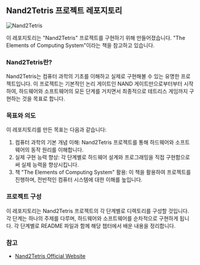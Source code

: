 ## Nand2Tetris 프로젝트 레포지토리

![Nand2Tetris](https://insightbookblog.files.wordpress.com/2023/04/ed919ceca780ec9e85ecb2b4.jpg?w=200)

이 레포지토리는 "Nand2Tetris" 프로젝트를 구현하기 위해 만들어졌습니다. "The Elements of Computing System"이라는 책을 참고하고 있습니다. 

### Nand2Tetris란?

Nand2Tetris는 컴퓨터 과학의 기초를 이해하고 실제로 구현해볼 수 있는 유명한 프로젝트입니다. 이 프로젝트는 기본적인 논리 게이트인 NAND 게이트만으로부터부터 시작하여, 하드웨어와 소프트웨어의 모든 단계를 거치면서 최종적으로 테트리스 게임까지 구현하는 것을 목표로 합니다.

### 목표와 의도

이 레포지토리를 만든 목표는 다음과 같습니다:

1. 컴퓨터 과학의 기본 개념 이해: Nand2Tetris 프로젝트를 통해 하드웨어와 소프트웨어의 동작 원리를 이해합니다.
2. 실제 구현 능력 향상: 각 단계별로 하드웨어 설계와 프로그래밍을 직접 구현함으로써 실제 능력을 향상시킵니다.
3. 책 "The Elements of Computing System" 활용: 이 책을 활용하여 프로젝트를 진행하며, 전반적인 컴퓨터 시스템에 대한 이해를 높입니다.

### 프로젝트 구성

이 레포지토리는 Nand2Tetris 프로젝트의 각 단계별로 디렉토리를 구성할 것입니다. 각 단계는 하나의 주제를 다루며, 하드웨어와 소프트웨어를 순차적으로 구현하게 됩니다. 각 단계별로 README 파일과 함께 해당 챕터에서 배운 내용을 정리합니다.

### 참고

- [Nand2Tetris Official Website](https://www.nand2tetris.org/)
